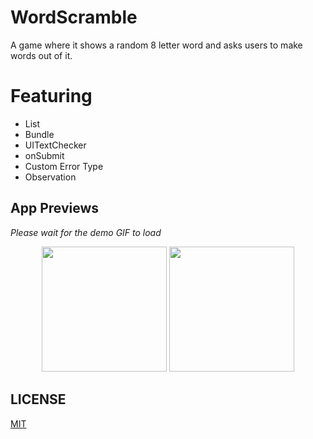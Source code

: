 # WordScramble
A game where it shows a random 8 letter word and asks users to make words out of it.

# Featuring
- List
- Bundle
- UITextChecker
- onSubmit
- Custom Error Type
- Observation

## App Previews
*Please wait for the demo GIF to load*

<p align="center">
  <img src="GIF/demo-light.gif" width="200">
  <img src="GIF/demo-dark.gif" width="200">
</p>

## LICENSE
[MIT](LICENSE)
